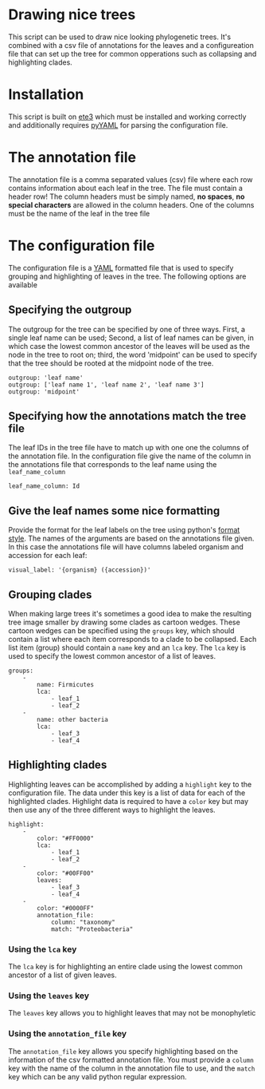 # Drawing nice trees
This script can be used to draw nice looking phylogenetic trees. It's combined with a csv file of annotations for the leaves and a configureation file that can set up the tree for common opperations such as collapsing and highlighting clades.

# Installation
This script is built on [ete3](http://etetoolkit.org/) which must be installed and working 
correctly and additionally requires [pyYAML](http://pyyaml.org/wiki/PyYAMLDocumentation) for 
parsing the configuration file.

# The annotation file
The annotation file is a comma separated values (csv) file where each row contains information
about each leaf in the tree. The file must contain a header row! The column headers must be 
simply named, **no spaces**, **no special characters** are allowed in the column headers.
One of the columns must be the name of the leaf in the tree file

# The configuration file
The configuration file is a [YAML](http://yaml.org/) formatted file that is used to specify
grouping and highlighting of leaves in the tree. The following options are available

## Specifying the outgroup
The outgroup for the tree can be specified by one of three ways. First, a single leaf name
can be used; Second, a list of leaf names can be given, in which case the lowest common
ancestor of the leaves will be used as the node in the tree to root on; third, the word
'midpoint' can be used to specify that the tree should be rooted at the midpoint node 
of the tree.

```
outgroup: 'leaf name'
outgroup: ['leaf name 1', 'leaf name 2', 'leaf name 3']
outgroup: 'midpoint'
```
## Specifying how the annotations match the tree file
The leaf IDs in the tree file have to match up with one one the columns of the annotation file.
In the configuration file give the name of the column in the annotations file that 
corresponds to the leaf name using the `leaf_name_column`

```
leaf_name_column: Id
```

## Give the leaf names some nice formatting
Provide the format for the leaf labels on the tree using
python's [format style](https://docs.python.org/3/library/string.html#formatspec). 
The names of the arguments are based on the annotations file given. In this case the
annotations file will have columns labeled organism and
accession for each leaf:

```
visual_label: '{organism} ({accession})'
```

## Grouping clades
When making large trees it's sometimes a good idea to make the resulting tree image smaller
by drawing some clades as cartoon wedges. These cartoon wedges can be specified using the 
`groups` key, which should contain a list where each item corresponds to a clade to be collapsed.
Each list item (group) should contain a `name` key and an `lca` key. The `lca` key is used 
to specify the lowest common ancestor of a list of leaves.

```
groups:
    -
        name: Firmicutes
        lca:
            - leaf_1
            - leaf_2
    - 
        name: other bacteria
        lca:
            - leaf_3
            - leaf_4

```

## Highlighting clades
Highlighting leaves can be accomplished by adding a `highlight` key to the configuration file.
The data under this key is a list of data for each of the highlighted clades. Highlight data
is required to have a `color` key but may then use any of the three different ways to highlight
the leaves.

```
highlight:
    -
        color: "#FF0000"
        lca: 
            - leaf_1
            - leaf_2
    -
        color: "#00FF00"
        leaves:
            - leaf_3
            - leaf_4
    -
        color: "#0000FF"
        annotation_file:
            column: "taxonomy"
            match: "Proteobacteria"

```

### Using the `lca` key
The `lca` key is for highlighting an entire clade using the lowest common ancestor of a list
of given leaves.

### Using the `leaves` key
The `leaves` key allows you to highlight leaves that may not be monophyletic

### Using the `annotation_file` key
The `annotation_file` key allows you specify highlighting based on the information of the csv formatted annotation file.
You must provide a `column` key with the name of the column in the annotation file to use, and the `match` key which can
be any valid python regular expression.
